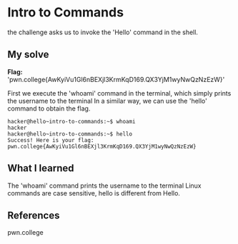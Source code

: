 # Intro to Commands
the challenge asks us to invoke the 'Hello' command in the shell.

## My solve
**Flag:** 'pwn.college{AwKyiVu1Gl6nBEXjl3KrmKqD169.QX3YjM1wyNwQzNzEzW}'

First we execute the 'whoami' command in the terminal, which simply prints the username to the terminal
In a similar way, we can use the 'hello' command to obtain the flag.

```
hacker@hello~intro-to-commands:~$ whoami
hacker
hacker@hello~intro-to-commands:~$ hello
Success! Here is your flag:
pwn.college{AwKyiVu1Gl6nBEXjl3KrmKqD169.QX3YjM1wyNwQzNzEzW}
```

## What I learned
The 'whoami' command prints the username to the terminal
Linux commands are case sensitive, hello is different from Hello.

## References 
pwn.college
